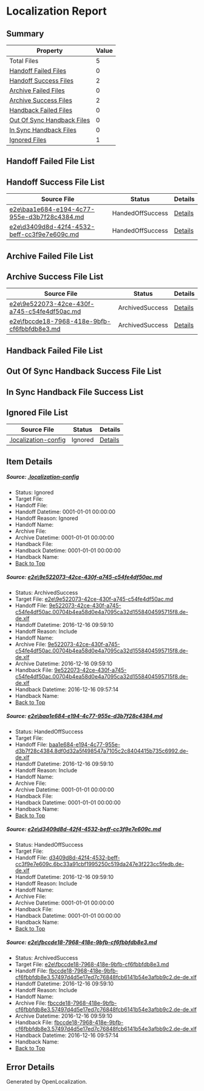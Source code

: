 # <a name='report-top'></a> Localization Report

## Summary
 Property | Value 
 -------- | ----- 
 Total Files | 5
[ Handoff Failed Files ](#handoff-failed-list)| 0
[ Handoff Success Files ](#handoff-success-list)| 2
[ Archive Failed Files ](#archive-failed-list)| 0
[ Archive Success Files ](#archive-success-list)| 2
[ Handback Failed Files ](#handback-failed-list)| 0
[ Out Of Sync Handback Files ](#outofsync-handback-success-list)| 0
[ In Sync Handback Files ](#insync-handback-success-list)| 0
[ Ignored Files ](#ignored-list)| 1

## <a name='handoff-failed-list'></a> Handoff Failed File List

## <a name='handoff-success-list'></a> Handoff Success File List
 Source File | Status | Details 
 ----------- | ------ | ------- 
 [e2e\baa1e684-e194-4c77-955e-d3b7f28c4384.md](https://github.com/OpenLocalizationTestOrg/ol-test0/blob/80c9412e415f4792757a4c9f700c455f18944dc9/e2e/baa1e684-e194-4c77-955e-d3b7f28c4384.md) | HandedOffSuccess | [Details](#104d8f129dc4ddb690a297023735a85de3374eb22)
 [e2e\d3409d8d-42f4-4532-beff-cc3f9e7e609c.md](https://github.com/OpenLocalizationTestOrg/ol-test0/blob/9b3ac68aaf0436ad6cb2b7d9dcd64fd8e891dffe/e2e/d3409d8d-42f4-4532-beff-cc3f9e7e609c.md) | HandedOffSuccess | [Details](#259b3d1f64bc4f2a4a20fb084a260c89c33cc8583)

## <a name='archive-failed-list'></a> Archive Failed File List

## <a name='archive-success-list'></a> Archive Success File List
 Source File | Status | Details 
 ----------- | ------ | ------- 
 [e2e\9e522073-42ce-430f-a745-c54fe4df50ac.md](https://github.com/OpenLocalizationTestOrg/ol-test0/blob/8c0d9baab768449e650b38611646af84d6a5c3a2/e2e/9e522073-42ce-430f-a745-c54fe4df50ac.md) | ArchivedSuccess | [Details](#7eaeae4029ef15d35479d6cae48869055cd683fc1)
 [e2e\fbccde18-7968-418e-9bfb-cf6fbbfdb8e3.md](https://github.com/OpenLocalizationTestOrg/ol-test0/blob/d0d8ecff411167679723c9531ac25feca90d99f7/e2e/fbccde18-7968-418e-9bfb-cf6fbbfdb8e3.md) | ArchivedSuccess | [Details](#e7ace1c3e0fa1db9498fb41300aeaad2eb5333984)

## <a name='handback-failed-list'></a> Handback Failed File List

## <a name='outofsync-handback-success-list'></a> Out Of Sync Handback Success File List

## <a name='insync-handback-success-list'></a> In Sync Handback File Success List

## <a name='ignored-list'></a> Ignored File List
 Source File | Status | Details 
 ----------- | ------ | ------- 
 [.localization-config](https://github.com/OpenLocalizationTestOrg/ol-test0/blob/80c9412e415f4792757a4c9f700c455f18944dc9/.localization-config) | Ignored | [Details](#cb0632cf59c1387fc1742bfb9fa3c47f87e2e5c90)

## Item Details
##### <a name='cb0632cf59c1387fc1742bfb9fa3c47f87e2e5c90'></a> Source: [.localization-config](https://github.com/OpenLocalizationTestOrg/ol-test0/blob/80c9412e415f4792757a4c9f700c455f18944dc9/.localization-config)
* Status: Ignored
* Target File: 
* Handoff File: 
* Handoff Datetime: 0001-01-01 00:00:00
* Handoff Reason: Ignored
* Handoff Name: 
* Archive File: 
* Archive Datetime: 0001-01-01 00:00:00
* Handback File: 
* Handback Datetime: 0001-01-01 00:00:00
* Handback Name: 
* [Back to Top](#report-top)

##### <a name='7eaeae4029ef15d35479d6cae48869055cd683fc1'></a> Source: [e2e\9e522073-42ce-430f-a745-c54fe4df50ac.md](https://github.com/OpenLocalizationTestOrg/ol-test0/blob/8c0d9baab768449e650b38611646af84d6a5c3a2/e2e/9e522073-42ce-430f-a745-c54fe4df50ac.md)
* Status: ArchivedSuccess
* Target File: [e2e\9e522073-42ce-430f-a745-c54fe4df50ac.md](https://github.com/OpenLocalizationTestOrg/ol-test0-dede/blob/171e4b95370e2caebed9b20a8c24a82b767bbc77/e2e/9e522073-42ce-430f-a745-c54fe4df50ac.md)
* Handoff File: [9e522073-42ce-430f-a745-c54fe4df50ac.00704b4ea58d0e4a7095ca32d1558404595715f8.de-de.xlf](https://github.com/OpenLocalizationTestOrg/ol-test0-handoff/blob/6c935e3fb8f168a0000ce83cedfcd52ade589632/ol-handoff/OpenLocalizationTestOrg/ol-test0-dede/xinjiang/mt/9e522073-42ce-430f-a745-c54fe4df50ac.00704b4ea58d0e4a7095ca32d1558404595715f8.de-de.xlf)
* Handoff Datetime: 2016-12-16 09:59:10
* Handoff Reason: Include
* Handoff Name: 
* Archive File: [9e522073-42ce-430f-a745-c54fe4df50ac.00704b4ea58d0e4a7095ca32d1558404595715f8.de-de.xlf](https://github.com/OpenLocalizationTestOrg/ol-test0-handoff/blob/a0fba2403a83bc17be968f1ecf6a9997d9bc431f/ol-archive/OpenLocalizationTestOrg/ol-test0-dede/xinjiang/mt/9e522073-42ce-430f-a745-c54fe4df50ac.00704b4ea58d0e4a7095ca32d1558404595715f8.de-de.xlf)
* Archive Datetime: 2016-12-16 09:59:10
* Handback File: [9e522073-42ce-430f-a745-c54fe4df50ac.00704b4ea58d0e4a7095ca32d1558404595715f8.de-de.xlf](https://github.com/OpenLocalizationTestOrg/ol-test0-handback/blob/c7fb4013a687cfab0701805414c48ab4edbbf210/ol-handback/OpenLocalizationTestOrg/ol-test0-dede/xinjiang/mt/9e522073-42ce-430f-a745-c54fe4df50ac.00704b4ea58d0e4a7095ca32d1558404595715f8.de-de.xlf)
* Handback Datetime: 2016-12-16 09:57:14
* Handback Name: 
* [Back to Top](#report-top)

##### <a name='104d8f129dc4ddb690a297023735a85de3374eb22'></a> Source: [e2e\baa1e684-e194-4c77-955e-d3b7f28c4384.md](https://github.com/OpenLocalizationTestOrg/ol-test0/blob/80c9412e415f4792757a4c9f700c455f18944dc9/e2e/baa1e684-e194-4c77-955e-d3b7f28c4384.md)
* Status: HandedOffSuccess
* Target File: 
* Handoff File: [baa1e684-e194-4c77-955e-d3b7f28c4384.8df0d32a5f498547a7105c2c8404415b735c6992.de-de.xlf](https://github.com/OpenLocalizationTestOrg/ol-test0-handoff/blob/6c935e3fb8f168a0000ce83cedfcd52ade589632/ol-handoff/OpenLocalizationTestOrg/ol-test0-dede/xinjiang/mt/baa1e684-e194-4c77-955e-d3b7f28c4384.8df0d32a5f498547a7105c2c8404415b735c6992.de-de.xlf)
* Handoff Datetime: 2016-12-16 09:59:10
* Handoff Reason: Include
* Handoff Name: 
* Archive File: 
* Archive Datetime: 0001-01-01 00:00:00
* Handback File: 
* Handback Datetime: 0001-01-01 00:00:00
* Handback Name: 
* [Back to Top](#report-top)

##### <a name='259b3d1f64bc4f2a4a20fb084a260c89c33cc8583'></a> Source: [e2e\d3409d8d-42f4-4532-beff-cc3f9e7e609c.md](https://github.com/OpenLocalizationTestOrg/ol-test0/blob/9b3ac68aaf0436ad6cb2b7d9dcd64fd8e891dffe/e2e/d3409d8d-42f4-4532-beff-cc3f9e7e609c.md)
* Status: HandedOffSuccess
* Target File: 
* Handoff File: [d3409d8d-42f4-4532-beff-cc3f9e7e609c.6bc33a91cbf1995250c519da247e3f223cc5fedb.de-de.xlf](https://github.com/OpenLocalizationTestOrg/ol-test0-handoff/blob/6c935e3fb8f168a0000ce83cedfcd52ade589632/ol-handoff/OpenLocalizationTestOrg/ol-test0-dede/xinjiang/mt/d3409d8d-42f4-4532-beff-cc3f9e7e609c.6bc33a91cbf1995250c519da247e3f223cc5fedb.de-de.xlf)
* Handoff Datetime: 2016-12-16 09:59:10
* Handoff Reason: Include
* Handoff Name: 
* Archive File: 
* Archive Datetime: 0001-01-01 00:00:00
* Handback File: 
* Handback Datetime: 0001-01-01 00:00:00
* Handback Name: 
* [Back to Top](#report-top)

##### <a name='e7ace1c3e0fa1db9498fb41300aeaad2eb5333984'></a> Source: [e2e\fbccde18-7968-418e-9bfb-cf6fbbfdb8e3.md](https://github.com/OpenLocalizationTestOrg/ol-test0/blob/d0d8ecff411167679723c9531ac25feca90d99f7/e2e/fbccde18-7968-418e-9bfb-cf6fbbfdb8e3.md)
* Status: ArchivedSuccess
* Target File: [e2e\fbccde18-7968-418e-9bfb-cf6fbbfdb8e3.md](https://github.com/OpenLocalizationTestOrg/ol-test0-dede/blob/171e4b95370e2caebed9b20a8c24a82b767bbc77/e2e/fbccde18-7968-418e-9bfb-cf6fbbfdb8e3.md)
* Handoff File: [fbccde18-7968-418e-9bfb-cf6fbbfdb8e3.57497d4d5e17ed7c76848fcb6141b54e3afbb9c2.de-de.xlf](https://github.com/OpenLocalizationTestOrg/ol-test0-handoff/blob/6c935e3fb8f168a0000ce83cedfcd52ade589632/ol-handoff/OpenLocalizationTestOrg/ol-test0-dede/xinjiang/mt/fbccde18-7968-418e-9bfb-cf6fbbfdb8e3.57497d4d5e17ed7c76848fcb6141b54e3afbb9c2.de-de.xlf)
* Handoff Datetime: 2016-12-16 09:59:10
* Handoff Reason: Include
* Handoff Name: 
* Archive File: [fbccde18-7968-418e-9bfb-cf6fbbfdb8e3.57497d4d5e17ed7c76848fcb6141b54e3afbb9c2.de-de.xlf](https://github.com/OpenLocalizationTestOrg/ol-test0-handoff/blob/a0fba2403a83bc17be968f1ecf6a9997d9bc431f/ol-archive/OpenLocalizationTestOrg/ol-test0-dede/xinjiang/mt/fbccde18-7968-418e-9bfb-cf6fbbfdb8e3.57497d4d5e17ed7c76848fcb6141b54e3afbb9c2.de-de.xlf)
* Archive Datetime: 2016-12-16 09:59:10
* Handback File: [fbccde18-7968-418e-9bfb-cf6fbbfdb8e3.57497d4d5e17ed7c76848fcb6141b54e3afbb9c2.de-de.xlf](https://github.com/OpenLocalizationTestOrg/ol-test0-handback/blob/c7fb4013a687cfab0701805414c48ab4edbbf210/ol-handback/OpenLocalizationTestOrg/ol-test0-dede/xinjiang/mt/fbccde18-7968-418e-9bfb-cf6fbbfdb8e3.57497d4d5e17ed7c76848fcb6141b54e3afbb9c2.de-de.xlf)
* Handback Datetime: 2016-12-16 09:57:14
* Handback Name: 
* [Back to Top](#report-top)


## Error Details

Generated by OpenLocalization.
